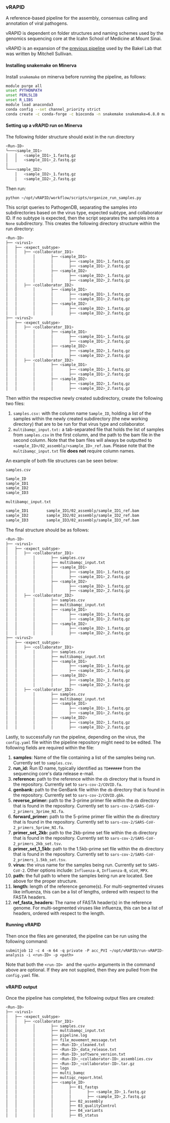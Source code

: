 ### vRAPID

A reference-based pipeline for the assembly, consensus calling and annotation of viral pathogens.

vRAPID is dependent on folder structures and naming schemes used by the genomics sequencing core at the Icahn School of Medicine at Mount Sinai.

vRAPID is an expansion of the [previous pipeline](https://github.com/mjsull/COVID_pipe) used by the Bakel Lab that was written by Mitchell Sullivan. 

#### Installing snakemake on Minerva

Install `snakemake` on minerva before running the pipeline, as follows:

```bash
module purge all
unset PYTHONPATH
unset PERL5LIB
unset R_LIBS
module load anaconda3
conda config --set channel_priority strict
conda create -c conda-forge -c bioconda -n snakemake snakemake=6.8.0 mamba=0.24 tabulate=0.8
```

#### Setting up a vRAPID run on Minerva

The following folder structure should exist in the run directory

```bash
<Run-ID>
└───<sample_ID1>
│   │   <sample_ID1>_1.fastq.gz
│   │   <sample_ID1>_2.fastq.gz
│
└───<sample_ID2>
    │   <sample_ID2>_1.fastq.gz
    │   <sample_ID2>_2.fastq.gz
```

Then run:

`python ~/opt/vRAPID/workflow/scripts/organize_run_samples.py`

This script queries to PathogenDB, separating the samples into subdirectories based on the virus type, expected subtype, and collaborator ID. If no subtype is expected, then the script separates the samples into a `None` subdirectory. This creates the following directory structure within the run directory:

```bash
<Run-ID>
├── <virus1>
│   ├── <expect_subtype>
│   │   ├── <collaborator_ID1>
│   │		│		├── <sample_ID1>
│   │		│		│		├── <sample_ID1>_1.fastq.gz
│   │		│		│		├── <sample_ID1>_2.fastq.gz
│   │		│		├── <sample_ID2>
│   │		│		│		├── <sample_ID2>_1.fastq.gz
│   │		│		│		├── <sample_ID2>_2.fastq.gz
│   │   ├── <collaborator_ID2>
│   │		│		├── <sample_ID1>
│   │		│		│		├── <sample_ID1>_1.fastq.gz
│   │		│		│		├── <sample_ID1>_2.fastq.gz
│   │		│		├── <sample_ID2>
│   │		│		│		├── <sample_ID2>_1.fastq.gz
│   │		│		│		├── <sample_ID2>_2.fastq.gz
├── <virus2>
│   ├── <expect_subtype>
│   │   ├── <collaborator_ID1>
│   │		│		├── <sample_ID1>
│   │		│		│		├── <sample_ID1>_1.fastq.gz
│   │		│		│		├── <sample_ID1>_2.fastq.gz
│   │		│		├── <sample_ID2>
│   │		│		│		├── <sample_ID2>_1.fastq.gz
│   │		│		│		├── <sample_ID2>_2.fastq.gz
│   │   ├── <collaborator_ID2>
│   │		│		├── <sample_ID1>
│   │		│		│		├── <sample_ID1>_1.fastq.gz
│   │		│		│		├── <sample_ID1>_2.fastq.gz
│   │		│		├── <sample_ID2>
│   │		│		│		├── <sample_ID2>_1.fastq.gz
│   │		│		│		├── <sample_ID2>_2.fastq.gz

```

Then within the respective newly created subdirectory, create the following two files:

1. `samples.csv:` with the column name `Sample_ID`, holding a list of the samples within the newly created subdirectory (the new working directory) that are to be run for that virus type and collaborator.
2. `multibamqc_input.txt:` a tab-separated file that holds the list of samples from `samples.csv` in the first column, and the path to the bam file in the second column. Note that the bam files will always be outputted to `<sample_ID>/02_assembly/<sample_ID>_ref.bam`. Please note that the `multibamqc_input.txt` file **does not** require column names.

An example of both file structures can be seen below:

`samples.csv`

```bash
Sample_ID
sample_ID1
sample_ID2
sample_ID3
```

`multibamqc_input.txt`

```bash
sample_ID1        sample_ID1/02_assembly/sample_ID1_ref.bam
sample_ID2        sample_ID2/02_assembly/sample_ID2_ref.bam
sample_ID3        sample_ID3/02_assembly/sample_ID3_ref.bam
```

The final structure should be as follows:

```bash
<Run-ID>
├── <virus1>
│   ├── <expect_subtype>
│   │   ├── <collaborator_ID1>
│   │		│		├── samples.csv
│   │		│		├── multibamqc_input.txt
│   │		│		├── <sample_ID1>
│   │		│		│		├── <sample_ID1>_1.fastq.gz
│   │		│		│		├── <sample_ID1>_2.fastq.gz
│   │		│		├── <sample_ID2>
│   │		│		│		├── <sample_ID2>_1.fastq.gz
│   │		│		│		├── <sample_ID2>_2.fastq.gz
│   │   ├── <collaborator_ID2>
│   │		│		├── samples.csv
│   │		│		├── multibamqc_input.txt
│   │		│		├── <sample_ID1>
│   │		│		│		├── <sample_ID1>_1.fastq.gz
│   │		│		│		├── <sample_ID1>_2.fastq.gz
│   │		│		├── <sample_ID2>
│   │		│		│		├── <sample_ID2>_1.fastq.gz
│   │		│		│		├── <sample_ID2>_2.fastq.gz
├── <virus2>
│   ├── <expect_subtype>
│   │   ├── <collaborator_ID1>
│   │		│		├── samples.csv
│   │		│		├── multibamqc_input.txt
│   │		│		├── <sample_ID1>
│   │		│		│		├── <sample_ID1>_1.fastq.gz
│   │		│		│		├── <sample_ID1>_2.fastq.gz
│   │		│		├── <sample_ID2>
│   │		│		│		├── <sample_ID2>_1.fastq.gz
│   │		│		│		├── <sample_ID2>_2.fastq.gz
│   │   ├── <collaborator_ID2>
│   │		│		├── samples.csv
│   │		│		├── multibamqc_input.txt
│   │		│		├── <sample_ID1>
│   │		│		│		├── <sample_ID1>_1.fastq.gz
│   │		│		│		├── <sample_ID1>_2.fastq.gz
│   │		│		├── <sample_ID2>
│   │		│		│		├── <sample_ID2>_1.fastq.gz
│   │		│		│		├── <sample_ID2>_2.fastq.gz
```

Lastly, to successfully run the pipeline, depending on the virus, the `config.yaml` file within the pipeline repository might need to be edited. The following fields are required within the file:

1. **samples**: Name of the file containing a list of the samples being run. Currently set to `samples.csv`.
2. **run_id:** Run ID name, typically identified as `TD######` from the sequencing core's data release e-mail.
3. **reference:** path to the reference within the `db` directory that is found in the repository. Currently set to `sars-cov-2/COVID.fa`.
4. **genbank:** path to the GenBank file within the `db` directory that is found in the repository. Currently set to `sars-cov-2/COVID.gbk`.
5. **reverse_primer:** path to the 3-prime primer file within the `db` directory that is found in the repository. Currently set to `sars-cov-2/SARS-CoV-2_primers_3prime_NI.fa`.
6. **forward_primer:** path to the 5-prime primer file within the `db` directory that is found in the repository. Currently set to `sars-cov-2/SARS-CoV-2_primers_5prime_NI.fa`.
7. **primer_set_2kb:**  path to the 2kb-prime set file within the `db` directory that is found in the repository. Currently set to `sars-cov-2/SARS-CoV-2_primers_2kb_set.tsv`.
8. **primer_set_1_5kb:**  path to the 1.5kb-prime set file within the `db` directory that is found in the repository. Currently set to `sars-cov-2/SARS-CoV-2_primers_1.5kb_set.tsv`.
9. **virus:** the virus name for the samples being run. Currently set to `SARS-CoV-2`. Other options include: `Influenza-A`, `Influenza-B`, `sCoV`, `MPX`.
10. **path:** the full path to where the samples being run are located. See above for the proper structure.
11. **length:** length of the reference genome(s). For multi-segmented viruses like influenza, this can be a list of lengths, ordered with respect to the FASTA headers.
12. **ref_fasta_headers:** The name of FASTA header(s) in the reference genome. For multi-segmented viruses like influenza, this can be a list of headers, ordered with respect to the length.

#### Running vRAPID

Then once the files are generated, the pipeline can be run using the following command:

`submitjob 12 -c 4 -m 64 -q private -P acc_PVI ~/opt/vRAPID/run-vRAPID-analysis -i <run-ID> -p <path>`

Note that both the `<run-ID> ` and the `<path>` arguments in the command above are optional. If they are not supplied, then they are pulled from the `config.yaml` file.

#### vRAPID output

Once the pipeline has completed, the following output files are created:

```bash
<Run-ID>
├── <virus1>
│   ├── <expect_subtype>
│   │   ├── <collaborator_ID1>
│   │		│		├── samples.csv
│   │		│		├── multibamqc_input.txt
│   │		│		├── pipeline.log
│   │		│		├── file_movement_message.txt
│   │		│		├── <Run-ID>_cleaned.txt
│   │		│		├── <Run-ID>_data_release.txt
│   │		│		├── <Run-ID>_software_version.txt
│   │		│		├── <Run-ID>_<collaborator-ID>_assemblies.csv
│   │		│		├── <Run-ID>_<collaborator-ID>.tar.gz
│   │		│		├── logs
│   │		│		├── multi_bamqc
│   │		│		├── multiqc_report.html
│   │		│		├── <sample_ID>
│   │		│		│		├── 01_fastqs
│   │		│		│		│		├── <sample_ID>_1.fastq.gz
│   │		│		│		│		├── <sample_ID>_2.fastq.gz
│   │		│		│		├── 02_assembly
│   │		│		│		├── 03_qualityControl
│   │		│		│		├── 04_variants
│   │		│		│		├── 05_status
```

